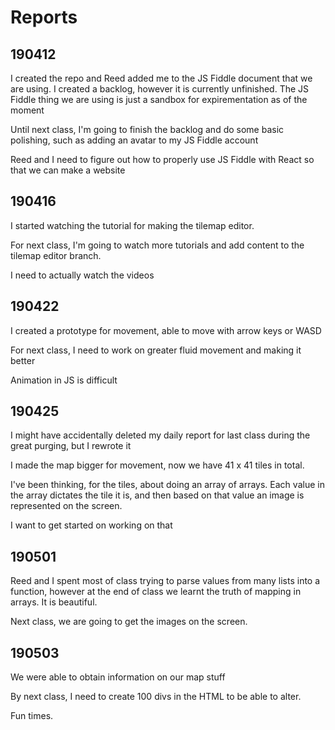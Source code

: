 # Reports

## 190412

I created the repo and Reed added me to the JS Fiddle document that we are using. I created a backlog, however it is currently unfinished.
The JS Fiddle thing we are using is just a sandbox for expirementation as of the moment

Until next class, I'm going to finish the backlog and do some basic polishing, such as adding an avatar to my JS Fiddle account

Reed and I need to figure out how to properly use JS Fiddle with React so that we can make a website

## 190416

I started watching the tutorial for making the tilemap editor.

For next class, I'm going to watch more tutorials and add content to the tilemap editor branch.

I need to actually watch the videos

## 190422

I created a prototype for movement, able to move with arrow keys or WASD

For next class, I need to work on greater fluid movement and making it better

Animation in JS is difficult

## 190425

I might have accidentally deleted my daily report for last class during the great purging, but I rewrote it

I made the map bigger for movement, now we have 41 x 41 tiles in total.

I've been thinking, for the tiles, about doing an array of arrays. Each value in the array dictates the tile it is, and then based on that value an image is represented on the screen.

I want to get started on working on that

## 190501

Reed and I spent most of class trying to parse values from many lists into a function, however at the end of class we learnt the truth of mapping in arrays. It is beautiful.

Next class, we are going to get the images on the screen.

## 190503

We were able to obtain information on our map stuff

By next class, I need to create 100 divs in the HTML to be able to alter.

Fun times.
